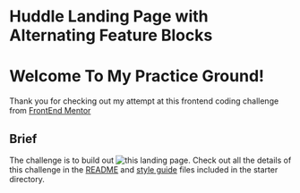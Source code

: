# Huddle Landing Page with Alternating Feature Blocks

Welcome To My Practice Ground!
==============================
Thank you for checking out my attempt at this frontend coding challenge from [FrontEnd Mentor](https://www.frontendmentor.io)

## Brief
The challenge is to build out ![this landing page](design/desktop-preview.jpg). Check out all the details of this challenge in the [README](./starter-info/README.md) and [style guide](./starter-info/style-guide.md) files included in the starter directory.